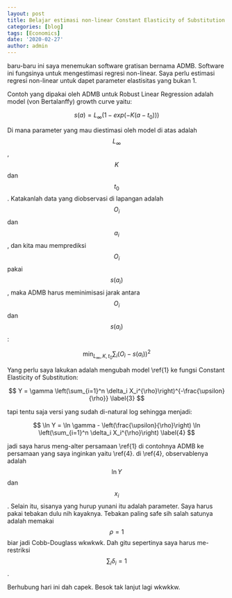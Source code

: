 ```yaml
---
layout: post
title: Belajar estimasi non-linear Constant Elasticity of Substitution (CES) pakai ADMB
categories: [blog]
tags: [Economics]
date: '2020-02-27'
author: admin
---
```


baru-baru ini saya menemukan software gratisan bernama ADMB. Software ini fungsinya untuk mengestimasi regresi non-linear. Saya perlu estimasi regresi non-linear untuk dapet parameter elastisitas yang bukan 1.

Contoh yang dipakai oleh ADMB untuk Robust Linear Regression adalah model (von Bertalanffy) growth curve yaitu:

$$
s(a)=L_{\infty} \left(1-exp\left(-K(a-t_0)\right)\right) \label{1}
$$

Di mana parameter yang mau diestimasi oleh model di atas adalah $$L_{\infty}$$, $$K$$ dan $$t_0$$. Katakanlah data yang diobservasi di lapangan adalah $$O_i$$ dan $$a_i$$, dan kita mau memprediksi $$O_i$$ pakai $$s(a_i)$$, maka ADMB harus meminimisasi jarak antara $$O_i$$ dan $$s(a_i)$$:

$$
\min_{L_{\infty}, K, t_0} \sum_{i} (O_i-s(a_i))^{2} \label{2}
$$

Yang perlu saya lakukan adalah mengubah model \ref{1} ke fungsi Constant Elasticity of Substitution:

$$
Y = \gamma \left(\sum_{i=1}^n \delta_i X_i^{\rho}\right)^{-\frac{\upsilon}{\rho}} \label{3}
$$

tapi tentu saja versi yang sudah di-natural log sehingga menjadi:

$$
\ln Y = \ln \gamma - \left(\frac{\upsilon}{\rho}\right) \ln \left(\sum_{i=1}^n \delta_i X_i^{\rho}\right) \label{4}
$$

jadi saya harus meng-alter persamaan \ref{1} di contohnya ADMB ke persamaan yang saya inginkan yaitu \ref{4}. di \ref{4}, observablenya adalah $$\ln Y$$ dan $$x_i$$. Selain itu, sisanya yang hurup yunani itu adalah parameter. Saya harus pakai tebakan dulu nih kayaknya. Tebakan paling safe sih salah satunya adalah memakai $$\rho=1$$ biar jadi Cobb-Douglass wkwkwk. Dah gitu sepertinya saya harus me-restriksi $$\sum_i \delta_i = 1$$. 

Berhubung hari ini dah capek. Besok tak lanjut lagi wkwkkw.
